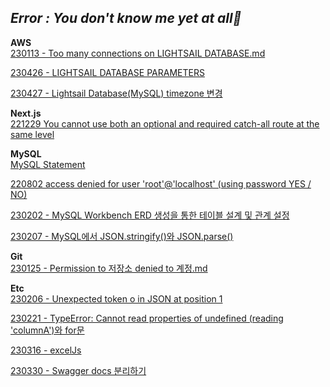 ## _Error : You don't know me yet at all👻_

**AWS**<br>
[230113 - Too many connections on LIGHTSAIL DATABASE.md](https://github.com/waveinyu/dev-yu-Error/blob/main/230113%20-%20Too%20many%20connections%20on%20LIGHTSAIL%20DATABASE.md)<br>

[230426 - LIGHTSAIL DATABASE PARAMETERS](https://github.com/waveinyu/dev-yu-Error/blob/main/230426%20-%20LIGHTSAIL%20DATABASE%20PARAMETERS.md)<br>

[230427 - Lightsail Database(MySQL) timezone 변경](<https://github.com/waveinyu/dev-yu-Error/blob/main/230427%20-%20Lightsail%20Database(MySQL)%20timezone%20%EB%B3%80%EA%B2%BD.md>)<br>

**Next.js**<br>
[221229 You cannot use both an optional and required catch-all route at the same level](https://github.com/waveinyu/dev-yu-Error/blob/main/221229%20-%20You%20cannot%20use%20both%20an%20optional%20and%20required%20catch-all%20route%20at%20the%20same%20level.md)<br>

**MySQL**<br>
[MySQL Statement](https://github.com/waveinyu/dev-yu-Error/blob/main/MySQL_Statement.md)<br>

[220802 access denied for user 'root'@'localhost' (using password YES / NO)](<https://github.com/waveinyu/dev-yu-Error/blob/main/220802%20-%20access%20denied%20for%20user(using%20password%20YES%20or%20NO).md>)<br>

[230202 - MySQL Workbench ERD 생성을 통한 테이블 설계 및 관계 설정](https://github.com/waveinyu/dev-yu-Error/blob/main/230202%20-%20MySQL%20Workbench%20ERD%20%EC%83%9D%EC%84%B1%EC%9D%84%20%ED%86%B5%ED%95%9C%20%ED%85%8C%EC%9D%B4%EB%B8%94%20%EC%84%A4%EA%B3%84%20%EB%B0%8F%20%EA%B4%80%EA%B3%84%20%EC%84%A4%EC%A0%95.md)<br>

[230207 - MySQL에서 JSON.stringify()와 JSON.parse()](<https://github.com/waveinyu/dev-yu-Error/blob/main/230207%20-%20MySQL%EC%97%90%EC%84%9C%20JSON.stringify()%EC%99%80%20JSON.parse().md>)<br>

**Git**<br>
[230125 - Permission to 저장소 denied to 계정.md](https://github.com/waveinyu/dev-yu-Error/blob/main/230125%20-%20Permission%20to%20%EC%A0%80%EC%9E%A5%EC%86%8C%20denied%20to%20%EA%B3%84%EC%A0%95.md)<br>

**Etc**<br>
[230206 - Unexpected token o in JSON at position 1](https://github.com/waveinyu/dev-yu-Error/blob/main/230206%20-%20Unexpected%20token%20o%20in%20JSON%20at%20position%201.md)<br>

[230221 - TypeError: Cannot read properties of undefined (reading 'columnA')와 for문](<https://github.com/waveinyu/dev-yu-Error/blob/main/230221%20-%20Cannot%20read%20properties%20of%20undefined%20(reading%20'columnA')%EC%99%80%20for%EB%AC%B8.md>)<br>

[230316 - excelJs](https://github.com/waveinyu/dev-yu-Error/blob/main/excelJs.md)<br>

[230330 - Swagger docs 분리하기](https://github.com/waveinyu/dev-yu-Error/blob/main/Swagger%20docs%20%EB%B6%84%EB%A6%AC%ED%95%98%EA%B8%B0.md)<br>
